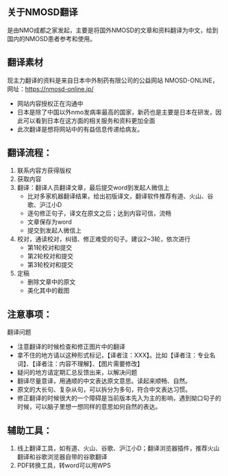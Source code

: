 ## 关于NMOSD翻译
是由NMO成都之家发起，主要是将国外NMOSD的文章和资料翻译为中文，给到国内的NMOSD患者参考和使用。

## 翻译素材
现主力翻译的资料是来自日本中外制药有限公司的公益网站 NMOSD-ONLINE，网址：https://nmosd-online.jp/
- 网站内容授权正在沟通中
- 日本是除了中国以外nmo发病率最高的国家，新药也是主要是日本在研发，因此可以看到日本在这方面的相关服务和资料更加全面
- 此次翻译是想将网站中的有益信息传递给病友。

## 翻译流程：

1. 联系内容方获得版权
2. 获取内容
3. 翻译：翻译人员翻译文章，最后提交word到发起人微信上
    - 比对多家机器翻译结果，给出初版译文，翻译软件推荐有道、火山、谷歌、沪江小D
    - 逐句修正句子，译文在原文之后；达到内容可信，流畅
    - 文章保存为word
    - 提交到发起人微信上
4. 校对，通读校对，纠错、修正难受的句子。建议2~3轮，依次进行
    - 第1轮校对和提交
    - 第2轮校对和提交
    - 第3轮校对和提交
5. 定稿
    - 删除文章中的原文
    - 美化其中的截图 


## 注意事项：

翻译问题
- 注意翻译的时候检查和修正图片中的翻译
- 拿不住的地方请以这种形式标记，【译者注：XXX】。比如【译者注：专业名词】、【译者注：内容不理解】、【图片需要修改】
- 疑问的地方请定期汇总反馈出来，以解决问题
- 翻译尽量意译，用通顺的中文表达原文意思。读起来顺畅、自然。
- 原文的大长句、复杂从句，可以拆分为多句，符合中文表达习惯。
- 修正翻译的时候很大的一个障碍是当前版本先入为主的影响，遇到拗口句子的时候，可以脑子里想一想同样的意思如何自然的表达。


## 辅助工具：

1. 线上翻译工具，如有道、火山、谷歌、沪江小D；翻译浏览器插件，推荐火山翻译和谷歌浏览器自带的谷歌翻译
2. PDF转换工具，转word可以用WPS
 
